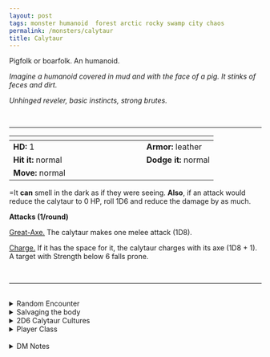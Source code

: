 ```yaml
---
layout: post
tags: monster humanoid  forest arctic rocky swamp city chaos
permalink: /monsters/calytaur
title: Calytaur
---
```


Pigfolk or boarfolk. An humanoid.

_Imagine a humanoid covered in mud and with the face of a pig. It stinks of feces and dirt._

_Unhinged reveler, basic instincts, strong brutes._

<br>

---

|  <span style="display: inline-block; width:250px"></span>  |  |
| -------- | --------|
| **HD:** 1 | **Armor:** leather  |
| **Hit it:** normal    | **Dodge it:** normal  |
| **Move:** normal     |   | 

=It **can** smell in the dark as if they were seeing.
**Also**, if an attack would reduce the calytaur to 0 HP, roll 1D6 and reduce the damage by as much.
  
**Attacks (1/round)**

<ins>Great-Axe.</ins> The calytaur makes one melee attack (1D8).

<ins>Charge.</ins> If it has the space for it, the calytaur charges with its axe (1D8 + 1). A target with Strength below 6 falls prone.

<br>

---

<br>

<details markdown="1">
<summary>Random Encounter</summary>

1. **Monster:** 2D6 calytaurs & ... (1D4)
    1. nothing
    1. 1 [pig cultist](https://saltygoo.github.io/monsters/cultist)
    1. 2 of them are *warriors*
    1. roll twice
1. **Lair:** Dirty human-skin tents in mud puddles. <br>    &nbsp; OR <br>    **Omen:** Mad squealing and shit smell.
1. **Spoor:** A beaten down human with branches stuck in the mouth like tusks.
1. **Tracks:** Shit smell.
1. **Trace:** A ravaged house, soiled with mud and feces.
1. **Trace:** A tree soiled with mud and feces.
</details>

<details markdown="1">
<summary>Salvaging the body</summary>

You find the monster's weapons and ... (Roll as many times as the HD of the monster)

1. Wet stinking mud.
1. A twig and mud idol, mundane and worthless.
1. A fork.
1. A truffle (valuable).
1. A waterskin.
1. A twig and mud idol, demonic.

</details>

<details markdown="1">
<summary>2D6 Calytaur Cultures</summary>

Combine the result of both tables to get the broad lines of this humanoid culture in this part of the world.

**Cultures**
1. The ones for whom soiling things is a sacred ritual.
1. The ones that have this fertility cult in the forest.
1. The ones that are anti-gods militant.
1. The ones that are well known cooks.
1. The ones that roam the wilderness in disorganized tribes.
1. The ones that avoid contact at all costs.

**Features**
1. Their leader is a half-demon and they are all its offspring.
1. They make human ham.
1. They are trying to summon a nalfeshnee.
1. They are humans willingly transformed through a demonic ritual.
1. They steal babies to transform them into calytaurs.
1. They are obsessed with cleaning.
</details>

<details markdown="1">
<summary>Player Class</summary>
Play as a [calytaur](https://saltygoo.github.io/class/specialist/pigfolk)!
</details>

<br>

<details markdown="1">
<summary>DM Notes</summary>
The original creation of [Richard J Leblanc](http://savevsdragon.blogspot.com/2012/01/new-monster-calytaur.html) refers to the calydonian boar of greek myths. I personally used them more as bacchanalian hillbilly cultists pig people in my games, so it might have tainted my encounter table. I gave them a relentless ability similar to boars to avoid making them orc clones. — SaltyGoo
</details>
